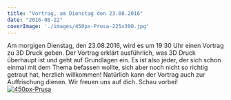 ```yaml
---
title: "Vortrag, am Dienstag den 23.08.2016"
date: "2016-08-22"
coverImage: './images/450px-Prusa-225x300.jpg'
---
```


Am morgigen Dienstag, den 23.08.2016, wird es um 19:30 Uhr einen Vortrag zu 3D Druck geben. Der Vortrag erklärt ausführlich, was 3D Druck überhaupt ist und geht auf Grundlagen ein. Es ist also jeder, der sich schon einmal mit dem Thema befassen wollte, sich aber noch nicht so richtig getraut hat, herzlich willkommen! Natürlich kann der Vortrag auch zur Auffrischung dienen. Wir freuen uns auf dich. Schau vorbei!   [![450px-Prusa](../images/450px-Prusa-225x300.jpg)](https://hackzogtum-coburg.de/wp-content/uploads/2016/08/450px-Prusa.jpg)
